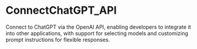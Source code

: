 # ConnectChatGPT_API
Connect to ChatGPT via the OpenAI API, enabling developers to integrate it into other applications, with support for selecting models and customizing prompt instructions for flexible responses.
